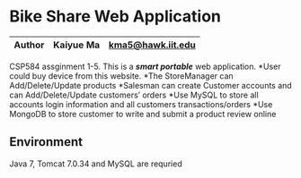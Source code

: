 # Bike Share Web Application
|Author|Kaiyue Ma| kma5@hawk.iit.edu|
|---|:---:|:---:

CSP584 assginment 1-5.
This is a ***smart portable*** web application. 
*User could buy device from this website. 
*The StoreManager can Add/Delete/Update products
*Salesman can create Customer accounts and can Add/Delete/Update customers’ orders
*Use MySQL to store all accounts login information and all customers transactions/orders
*Use MongoDB to store customer to write and submit a product review online


## Environment
Java 7, Tomcat 7.0.34 and MySQL are requried